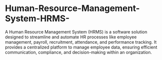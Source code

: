 # Human-Resource-Management-System-HRMS-
 A Human Resource Management System (HRMS) is a software solution designed to streamline and automate HR processes like employee management, payroll, recruitment, attendance, and performance tracking. It provides a centralized platform to manage employee data, ensuring efficient communication, compliance, and decision-making within an organization.
